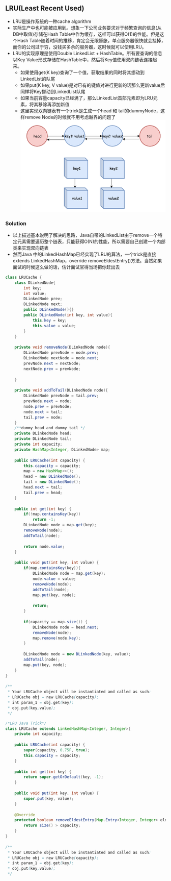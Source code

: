 ## LRU(Least Recent Used)

- LRU是操作系统的一种cache algorithm
- 实际生产中也可能被应用到。想象一下公司业务要求对于频繁查询的信息(从DB中取值)存储在Hash Table中作为缓存，这样可以获得O(1)的性能。但是这个Hash Table随着时间的推移，肯定会无限膨胀，单点服务器很快就会挂掉，而你的公司过于穷，没钱买多余的服务器，这时候就可以使用LRU。
- LRU的实现原理是使用Double LinkedList + HashTable。所有要查询的信息以Key Value形式存储在HashTable中，然后将Key值使用双向链表连接起来。
    - 如果使用get(K key)查询了一个值，获取结果的同时将其挪动到LinkedList的队尾
    - 如果put(K key, V value)是对已有的键值对进行更新的话那么更新value后同样将Key挪动到LinkedList队尾
    - 如果当前容量capacity已经满了，那么LinkedList首部元素即为LRU元素，将其移除再添加新值
    - 这里实现双向链表有一个trick是生成一个head 和 tail的dummyNode，这样remove Node的时候就不用考虑越界的问题了
![](LRU.png)

### Solution
- 以上描述基本说明了解决的思路，Java自带的LinkedList由于remove一个特定元素需要遍历整个链表，只能获得O(N)的性能，所以需要自己创建一个内部类来实现双向链表
- 然而Java 中的LinkedHashMap已经实现了LRU的算法，一个trick是直接extends LinkedHashMap，override removeEldestEntry()方法。当然如果面试的时候这么做的话，估计面试官得当场把你赶出去

```java
class LRUCache {
    class DLinkedNode{
        int key;
        int value;
        DLinkedNode prev;
        DLinkedNode next;
        public DLinkedNode(){}
        public DLinkedNode(int key, int value){
            this.key = key;
            this.value = value;
        }
    }

    private void removeNode(DLinkedNode node){
        DLinkedNode prevNode = node.prev;
        DLinkedNode nextNode = node.next;
        prevNode.next = nextNode;
        nextNode.prev = prevNode;

    }

    private void addToTail(DLinkedNode node){
        DLinkedNode prevNode = tail.prev;
        prevNode.next = node;
        node.prev = prevNode;
        node.next = tail;
        tail.prev = node;
    }
    /**dummy head and dummy tail */
    private DLinkedNode head;
    private DLinkedNode tail;
    private int capacity;
    private HashMap<Integer, DLinkedNode> map;

    public LRUCache(int capacity) {
        this.capacity = capacity;
        map = new HashMap<>();
        head = new DLinkedNode();
        tail = new DLinkedNode();
        head.next = tail;
        tail.prev = head;
    }
    
    public int get(int key) {
        if(!map.containsKey(key))
            return -1;
        DLinkedNode node = map.get(key);
        removeNode(node);
        addToTail(node);

        return node.value;
    }
    
    public void put(int key, int value) {
        if(map.containsKey(key)){
            DLinkedNode node = map.get(key);
            node.value = value;
            removeNode(node);
            addToTail(node);
            map.put(key, node);

            return;
        }

        if(capacity == map.size()) {
            DLinkedNode node = head.next;
            removeNode(node);
            map.remove(node.key);
        }

        DLinkedNode node = new DLinkedNode(key, value);
        addToTail(node);
        map.put(key, node);
    }
}

/**
 * Your LRUCache object will be instantiated and called as such:
 * LRUCache obj = new LRUCache(capacity);
 * int param_1 = obj.get(key);
 * obj.put(key,value);
 */
```

```java
/*LRU Java Trick*/
class LRUCache extends LinkedHashMap<Integer, Integer>{
    private int capacity;
    
    public LRUCache(int capacity) {
        super(capacity, 0.75F, true);
        this.capacity = capacity;
    }

    public int get(int key) {
        return super.getOrDefault(key, -1);
    }

    public void put(int key, int value) {
        super.put(key, value);
    }

    @Override
    protected boolean removeEldestEntry(Map.Entry<Integer, Integer> eldest) {
        return size() > capacity; 
    }
}

/**
 * Your LRUCache object will be instantiated and called as such:
 * LRUCache obj = new LRUCache(capacity);
 * int param_1 = obj.get(key);
 * obj.put(key,value);
 */
```